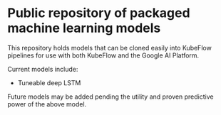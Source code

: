 # Public repository of packaged machine learning models 

This repository holds models that can be cloned easily into KubeFlow pipelines for use with both KubeFlow and the Google AI Platform. 

Current models include:

- Tuneable deep LSTM 

Future models may be added pending the utility and proven predictive power of the above model. 
